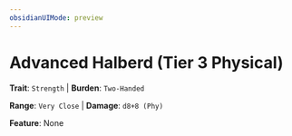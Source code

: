 ```yaml
---
obsidianUIMode: preview
---
```

# Advanced Halberd (Tier 3 Physical)

**Trait**: `Strength` | **Burden**: `Two-Handed`

**Range**: `Very Close` | **Damage**: `d8+8 (Phy)`

**Feature**: None
